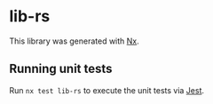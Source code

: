 # lib-rs

This library was generated with [Nx](https://nx.dev).

## Running unit tests

Run `nx test lib-rs` to execute the unit tests via [Jest](https://jestjs.io).
